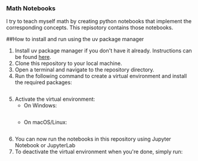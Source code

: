 ### Math Notebooks
I try to teach myself math by creating python notebooks that implement the corresponding concepts. This repisotory contains those notebooks. 

##How to install and run using the uv package manager
1. Install uv package manager if you don't have it already. Instructions can be found [here](https://uv.dev).
2. Clone this repository to your local machine.
3. Open a terminal and navigate to the repository directory.
4. Run the following command to create a virtual environment and install the required packages:
    ```uv create
    ```
5. Activate the virtual environment:
    - On Windows:
        ```uv activate
        ```
    - On macOS/Linux:
        ```uv activate
        ```
6. You can now run the notebooks in this repository using Jupyter Notebook or JupyterLab
7. To deactivate the virtual environment when you're done, simply run:
    ```uv deactivate
    ``` 

